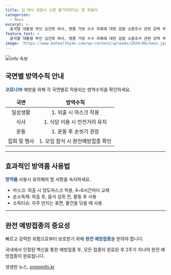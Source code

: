 ```yaml
---
title: 김 여사 검찰서 소환 불가피하다는 말 못들어
categories:
  - News
excerpt: >
  윤석열 대통령 부인 김건희 여사, 명품 가방 수수 의혹에 대한 검찰 소환조사 관련 강력 부인  김건희 여사 측은 검찰로부터 소환조사 필요성을 들은 적 없다고 밝혔으며, 청탁금지법상 공직자 배우자에 대한 처벌 규정이 없어 협조 없이는 소환조사를 요구하기 어렵다는 해석이 나왔다. 또한, 대통령 부인의 검찰 출석 전례가 없어 조사 관련 의견 주고받는 과정에서 쟁점이 될 수 있다는 관측이 나오고 있다. 이원석 검찰총장의 발언에 따르면 소환조사가 유력한 것으로 전망되고 있으며, 김 여사 측은 최재영 목사의 주장이 사실과 다르다고 주장하고 있다.
feature_text: >
  윤석열 대통령 부인 김건희 여사, 명품 가방 수수 의혹에 대한 검찰 소환조사 관련 강력 부인  김건희 여사 측은 검찰로부터 소환조사 필요성을 들은 적 없다고 밝혔으며, 청탁금지법상 공직자 배우자에 대한 처벌 규정이 없어 협조 없이는 소환조사를 요구하기 어렵다는 해석이 나왔다. 또한, 대통령 부인의 검찰 출석 전례가 없어 조사 관련 의견 주고받는 과정에서 쟁점이 될 수 있다는 관측이 나오고 있다. 이원석 검찰총장의 발언에 따르면 소환조사가 유력한 것으로 전망되고 있으며, 김 여사 측은 최재영 목사의 주장이 사실과 다르다고 주장하고 있다.
image: 'https://www.behealthy4u.com/wp-content/uploads/2024/06/news.jpg'
---
```


<p><img src="https://www.behealthy4u.com/wp-content/uploads/2024/06/news.jpg" alt="info 속보" /></p>

<h2 data-ke-size="size26">국면별 방역수칙 안내</h2>

<p data-ke-size="size16"><b><span style="color: #1a5490;">코로나19</span></b> 예방을 위해 각 국면별로 적용되는 방역수칙을 확인하세요.</p>

<table>
<thead>
<tr>
<td style="text-align: center; height: 17px;"><b>국면</b></td>
<td style="text-align: center; height: 17px;"><b>방역수칙</b></td>
</tr>
</thead>
<tbody>
<tr>
<td style="text-align: center; height: 17px;">일상생활</td>
<td style="text-align: center; height: 17px;">1. 외출 시 마스크 착용</td>
</tr>
<tr>
<td style="text-align: center; height: 17px;">식사</td>
<td style="text-align: center; height: 17px;">1. 식당 이용 시 안전거리 유지</td>
</tr>
<tr>
<td style="text-align: center; height: 17px;">운동</td>
<td style="text-align: center; height: 17px;">1. 운동 후 손씻기 권장</td>
</tr>
<tr>
<td style="text-align: center; height: 17px;">집회 및 행사</td>
<td style="text-align: center; height: 17px;">1. 모임 참석 시 완전예방접종 확인</td>
</tr>
</tbody>
</table>

<hr>

<h2 data-ke-size="size26">효과적인 방역품 사용법</h2>

<p data-ke-size="size16"><b><span style="color: #1a5490;">방역품</span></b> 사용시 유의해야 할 사항을 숙지하세요.</p>

<ul>
<li>마스크: 외출 시 양도마스크 착용, 4~6시간마다 교체</li>
<li>손소독제: 외출 후, 음식 섭취 전, 활동 후 사용</li>
<li>소독티슈: 자주 만지는 표면, 물건을 닦을 때 사용</li>
</ul>

<hr>

<h2 data-ke-size="size26">완전 예방접종의 중요성</h2>

<p data-ke-size="size16">빠르고 강력한 위험으로부터 보호받기 위해 <b><span style="color: #1a5490;">완전 예방접종</span></b>을 받아야 합니다.</p>

<p data-ke-size="size16">국내에서 인정된 백신을 통한 예방접종 후, 모든 접종이 완료된 후 2주가 지나야 완전 예방접종이 완료됩니다.</p>
생생한 뉴스, <a href="https://onioninfo.kr" rel="dofollow">onioninfo.kr</a>


